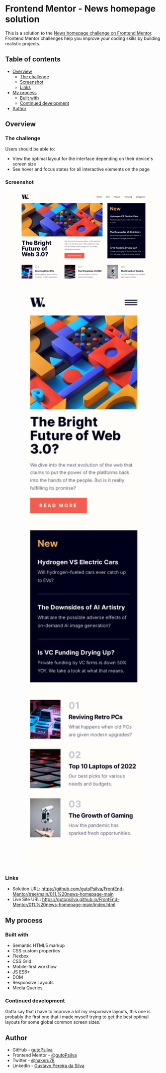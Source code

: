 # Frontend Mentor - News homepage solution

This is a solution to the [News homepage challenge on Frontend Mentor](https://www.frontendmentor.io/challenges/news-homepage-H6SWTa1MFl). Frontend Mentor challenges help you improve your coding skills by building realistic projects. 

## Table of contents

- [Overview](#overview)
  - [The challenge](#the-challenge)
  - [Screenshot](#screenshot)
  - [Links](#links)
- [My process](#my-process)
  - [Built with](#built-with)
  - [Continued development](#continued-development)
- [Author](#author)

## Overview

### The challenge

Users should be able to:

- View the optimal layout for the interface depending on their device's screen size
- See hover and focus states for all interactive elements on the page

### Screenshot

<div align="center">
  <img src="design\screenshots\desk-1440.jpg" alt="desktop-screenshot" style="width: 1440px">
  <img src="design\screenshots\mob-375.jpg" alt="mobile-screenshot" style="width: 375px">
</div>

### Links

- Solution URL: https://github.com/gutoPsilva/FrontEnd-Mentor/tree/main/011.%20news-homepage-main
- Live Site URL: https://gutopsilva.github.io/FrontEnd-Mentor/011.%20news-homepage-main/index.html

## My process

### Built with

- Semantic HTML5 markup
- CSS custom properties
- Flexbox
- CSS Grid
- Mobile-first workflow
- JS ES6+
- DOM
- Responsive Layouts
- Media Queries

### Continued development

Gotta say that i have to improve a lot my responsive layouts, this one is probably the first one that i made myself trying to get the best optimal layouts for some global common screen sizes.

## Author

- GitHub - [gutoPsilva](https://github.com/gutoPsilva)
- Frontend Mentor - [@gutoPsilva](https://www.frontendmentor.io/profile/gutoPsilva)
- Twitter - [@nakeru78](https://www.twitter.com/nakeru78)
- LinkedIn - [Gustavo Pereira da Silva](https://www.linkedin.com/in/gustavo-pereira-da-silva-b5b684247/)
